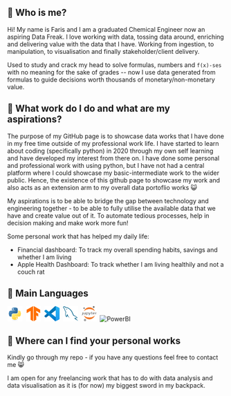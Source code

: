 ## :cowboy_hat_face: Who is me?
Hi! My name is Faris and I am a graduated Chemical Engineer now an aspiring Data Freak. I love working with data, tossing data around, enriching and delivering value with the data that I have. Working from ingestion, to manipulation, to visualisation and finally stakeholder/client delivery. 

Used to study and crack my head to solve formulas, numbers and ```f(x)-ses``` with no meaning for the sake of grades -- now I use data generated from formulas to guide decisions worth thousands of monetary/non-monetary value. 

## :exploding_head: What work do I do and what are my aspirations?
The purpose of my GitHub page is to showcase data works that I have done in my free time outside of my professional work life. I have started to learn about coding (specifically python) in 2020 through my own self learning and have developed my interest from there on. I have done some personal and professional work with using python, but I have not had a central platform where I could showcase my basic-intermediate work to the wider public. Hence, the existence of this github page to showcase my work and also acts as an extension arm to my overall data portoflio works :smiley_cat:

My aspirations is to be able to bridge the gap between technology and engineering together - to be able to fully utilise the available data that we have and create value out of it. To automate tedious processes, help in decision making and make work more fun!

Some personal work that has helped my daily life:
* Financial dashboard: To track my overall spending habits, savings and whether I am living
* Apple Health Dashboard: To track whether I am living healthily and not a couch rat

## :robot: Main Languages
<div>
  <img src="https://github.com/devicons/devicon/blob/master/icons/python/python-original.svg" title="Python" alt="Python" width="35" height="35"/>&nbsp;
  <img src="https://github.com/devicons/devicon/blob/master/icons/tensorflow/tensorflow-original.svg" title="Tensorflow" alt="Tensorflow" width="35" height="35"/>&nbsp;
  <img src="https://github.com/devicons/devicon/blob/master/icons/vscode/vscode-original.svg" title="VSCode" alt="VSCode" width="35" height="35"/>&nbsp;
  <img src="https://github.com/devicons/devicon/blob/master/icons/mysql/mysql-original.svg" title="MYSQL" alt="MYSQL" width="35" height="35"/>&nbsp;
  <img src="https://github.com/devicons/devicon/blob/master/icons/jupyter/jupyter-original-wordmark.svg" title="Jupyter" alt="Jupyter" width="35" height="35"/>&nbsp;
  <img src="https://github.com/microsoft/PowerBI-Icons/blob/main/SVG/Power-BI.svg" title="PowerBI" alt="PowerBI" width="35" height="35"/>&nbsp;
</div>

## :thought_balloon: Where can I find your personal works
Kindly go through my repo - if you have any questions feel free to contact me :smile_cat:

I am open for any freelancing work that has to do with data analysis and data visualisation as it is (for now) my biggest sword in my backpack. 
